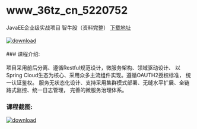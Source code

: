 # www_36tz_cn_5220752
JavaEE企业级实战项目 智牛股（资料完整）
[下载地址](http://www.36tz.cn/article/5220752 "下载地址")
<br/></br>[![download](http://36tz.cn/muke_img/2021_08_1-34-300x228.png "下载地址")](http://www.36tz.cn/article/5220752 "下载地址")
<br/></br>### 课程介绍:<br/></br>项目采用前后分离、遵循Restful规范设计，微服务架构、领域驱动设计、 以Spring Cloud生态为核心、采用众多主流组件实现。遵循OAUTH2授权标准， 统一认证鉴权。
服务无状态化设计、支持采用集群模式部署、无缝水平扩展、全链路式监控、统一日志管理， 完善的微服务治理体系。

### 课程截图:
[![download](http://36tz.cn/muke_img/2021_08_2-32.png "下载地址")](http://www.36tz.cn/article/5220752 "下载地址")
